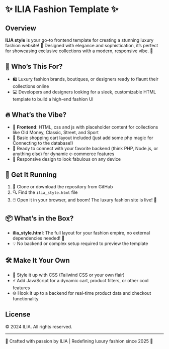 # ✨ ILIA Fashion Template ✨

## Overview
**ILIA style** is your go-to frontend template for creating a stunning luxury fashion website! 🚀 Designed with elegance and sophistication, it’s perfect for showcasing exclusive collections with a modern, responsive vibe. 💃

## 👗 Who’s This For?
- 🛍️ Luxury fashion brands, boutiques, or designers ready to flaunt their collections online
- 💻 Developers and designers looking for a sleek, customizable HTML template to build a high-end fashion UI

## 🔥 What’s the Vibe?
- 🎨 **Frontend**: HTML, css and js with placeholder content for collections like Old Money, Classic, Street, and Sport
- 🛒 Basic shopping cart layout included (just add some php magic for Connecting to the database!)
- 🔗 Ready to connect with your favorite backend (think PHP, Node.js, or anything else) for dynamic e-commerce features
- 📱 Responsive design to look fabulous on any device

## 🚀 Get It Running
1. 📂 Clone or download the repository from GitHub
2. 🔍 Find the `ilia_style.html` file
3. 🖱️ Open it in your browser, and boom! The luxury fashion site is live! 🌟

## 📦 What’s in the Box?
- **ilia_style.html**: The full layout for your fashion empire, no external dependencies needed! 🧵
- 💡 No backend or complex setup required to preview the template

## 🛠️ Make It Your Own
- 🎨 Style it up with CSS (Tailwind CSS or your own flair)
- ⚡ Add JavaScript for a dynamic cart, product filters, or other cool features
- 🌐 Hook it up to a backend for real-time product data and checkout functionality

## License
© 2024 ILIA. All rights reserved.

---

💖 Crafted with passion by ILIA | Redefining luxury fashion since 2025 💖
